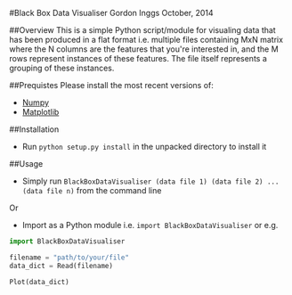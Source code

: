 #Black Box Data Visualiser
Gordon Inggs
October, 2014

##Overview
This is a simple Python script/module for visualing data that has been produced in a flat format i.e. multiple files containing MxN matrix where the N columns are the features that you're interested in, and the M rows represent instances of these features. The file itself represents a grouping of these instances.

##Prequistes
Please install the most recent versions of:

* [Numpy](http://www.numpy.org/)
* [Matplotlib](http://matplotlib.org/)

##Installation
* Run `python setup.py install` in the unpacked directory to install it

##Usage
* Simply run `BlackBoxDataVisualiser (data file 1) (data file 2) ... (data file n)` from the command line

Or

* Import as a Python module i.e. `import BlackBoxDataVisualiser` or e.g.

```python
import BlackBoxDataVisualiser

filename = "path/to/your/file"
data_dict = Read(filename)

Plot(data_dict)
```
